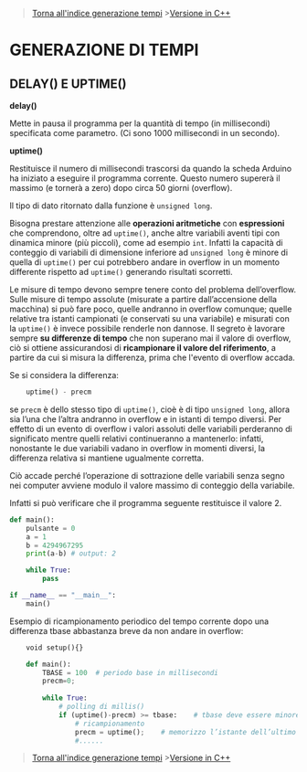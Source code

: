 >[Torna all'indice generazione tempi](indexgenerazionetempi.md)     >[Versione in C++](timefunc.md)
# **GENERAZIONE DI TEMPI**

## **DELAY() E UPTIME()**

**delay()**

Mette in pausa il programma per la quantità di tempo (in millisecondi) specificata come parametro. (Ci sono 1000 millisecondi in un secondo).

**uptime()**

Restituisce il numero di millisecondi trascorsi da quando la scheda Arduino ha iniziato a eseguire il programma corrente. Questo numero supererà il massimo (e tornerà a zero) dopo circa 50 giorni (overflow).

Il tipo di dato ritornato dalla funzione è `unsigned long`.

Bisogna prestare attenzione alle **operazioni aritmetiche** con **espressioni** che comprendono, oltre ad `uptime()`, anche altre variabili aventi tipi con dinamica minore (più piccoli), come ad esempio `int`. Infatti la capacità di conteggio di variabili di dimensione inferiore ad `unsigned long` è minore di quella di `uptime()` per cui potrebbero andare in overflow in un momento differente rispetto ad `uptime()` generando risultati scorretti.

Le misure di tempo devono sempre tenere conto del problema dell’overflow. Sulle misure di tempo assolute (misurate a partire dall’accensione della macchina) si può fare poco, quelle andranno in overflow comunque; quelle relative tra istanti campionati (e conservati su una variabile) e misurati con la `uptime()` è invece possibile renderle non dannose. Il segreto è lavorare sempre **su differenze di tempo** che non superano mai il valore di overflow, ciò si ottiene assicurandosi di **ricampionare il valore del riferimento**, a partire da cui si misura la differenza, prima che l'evento di overflow accada. 

Se si considera la differenza:
```Python
	uptime() - precm
```
se `precm` è dello stesso tipo di `uptime()`, cioè è di tipo `unsigned long`, allora sia l’una che l’altra andranno in overflow e in istanti di tempo diversi. Per effetto di un evento di overflow i valori assoluti delle variabili perderanno di significato mentre quelli relativi continueranno a mantenerlo: infatti, nonostante le due variabili vadano in overflow in momenti diversi, la differenza relativa si mantiene ugualmente corretta. 

Ciò accade perché l’operazione di sottrazione delle variabili senza segno nei computer avviene modulo il valore massimo di conteggio della variabile.

Infatti si può verificare che il programma seguente restituisce il valore 2.
```Python
def main():
	pulsante = 0
	a = 1
	b = 4294967295
	print(a-b) # output: 2

	while True:
		pass

if __name__ == "__main__":
	main()
```
Esempio di ricampionamento periodico del tempo corrente dopo una differenza tbase abbastanza breve da non andare in overflow:
```Python	
	void setup(){}

	def main():
		TBASE = 100  # periodo base in millisecondi
		precm=0;
		
		while True:
			# polling di millis()
			if (uptime()-precm) >= tbase:    # tbase deve essere minore del valore di overflow
				# ricampionamento
				precm = uptime();  	 # memorizzo l’istante dell’ultimo tempo “buono per eseguire”
				#......
```
>[Torna all'indice generazione tempi](indexgenerazionetempi.md)     >[Versione in C++](timefunc.md)
<!--stackedit_data:
eyJoaXN0b3J5IjpbMTEwNDI2NDY0N119
-->
